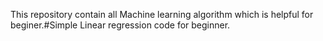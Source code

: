 This repository contain all Machine learning algorithm which  is helpful for beginer.#Simple Linear regression code for beginner.
